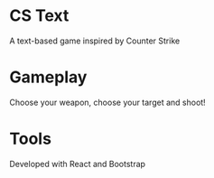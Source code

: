 # CS Text
A text-based game inspired by Counter Strike

# Gameplay
Choose your weapon, choose your target and shoot!

# Tools
Developed with React and Bootstrap

